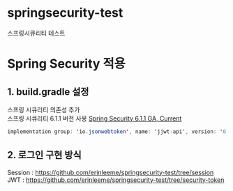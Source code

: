 # springsecurity-test
스프링시큐리티 테스트

# Spring Security 적용

## 1. build.gradle 설정

스프링 시큐리티 의존성 추가 
<br>
스프링 시큐리티 6.1.1 버전 사용
[Spring Security 6.1.1 GA, Current](https://spring.io/projects/spring-security#learn)

```java
implementation group: 'io.jsonwebtoken', name: 'jjwt-api', version: '0.11.5'
```
## 2. 로그인 구현 방식
Session : https://github.com/erinleeme/springsecurity-test/tree/session <br>
JWT : https://github.com/erinleeme/springsecurity-test/tree/security-token
